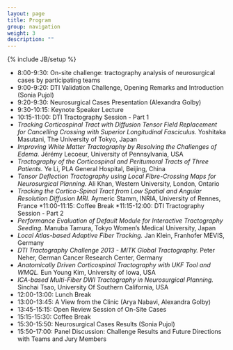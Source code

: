 ```yaml
---
layout: page
title: Program
group: navigation
weight: 3
description: ""
---
```

{% include JB/setup %}
*  8:00-9:30: On-site challenge: tractography analysis of neurosurgical cases by participating teams
*  9:00-9:20: DTI Validation Challenge, Opening Remarks and Introduction (Sonia Pujol)
*  9:20-9:30: Neurosurgical Cases Presentation (Alexandra Golby)
*  9:30-10:15: Keynote Speaker Lecture 
*  10:15-11:00: DTI Tractography Session - Part 1 
*  *Tracking Corticospinal Tract with Diffusion Tensor Field Replacement for Cancelling Crossing with Superior Longitudinal Fasciculus.* Yoshitaka Masutani, The University of Tokyo, Japan
*  *Improving White Matter Tractography by Resolving the Challenges of Edema.* Jérémy Lecoeur, University of Pennsylvania, USA 
*  *Tractography of the Corticospinal and Peritumoral Tracts of Three Patients.* Ye Li, PLA General Hospital, Beijing, China
*  *Tensor Deflection Tractography using Local Fibre-Crossing Maps for Neurosurgical Planning.* Ali Khan, Western University, London, Ontario
*  *Tracking the Cortico-Spinal Tract from Low Spatial and Angular Resolution Diffusion MRI.* Aymeric Stamm, INRIA, University of Rennes, France
*11:00-11:15: Coffee Break
*11:15-12:00: DTI Tractography Session - Part 2 
*  *Performance Evaluation of Default Module for Interactive Tractography Seeding.* Manuba Tamura, Tokyo Women’s Medical University, Japan
*  *Local Atlas-based Adaptive Fiber Tracking.* Jan Klein, Franhofer MEVIS, Germany
*  *DTI Tractography Challenge 2013 - MITK Global Tractography.* Peter Neher, German Cancer Research Center, Germany
*  *Anatomically Driven Corticospinal Tractography with UKF Tool and WMQL.* Eun Young Kim, University of Iowa, USA
*  *ICA-based Multi-Fiber DWI Tractography in Neurosurgical Planning.* Sinchai Tsao, University Of Southern California, USA
*  12:00-13:00: Lunch Break 
*  13:00-13:45: A View from the Clinic (Arya Nabavi, Alexandra Golby)
*  13:45-15:15: Open Review Session of On-Site Cases 
*  15:15-15:30: Coffee Break 
*  15:30-15:50: Neurosurgical Cases Results (Sonia Pujol)
*  15:50-17:00: Panel Discussion: Challenge Results and Future Directions with Teams and Jury Members 


